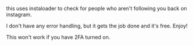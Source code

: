 this uses instaloader to check for people who aren't following you back on instagram.

I don't have any error handling, but it gets the job done and it's free. Enjoy!

This won't work if you have 2FA turned on.